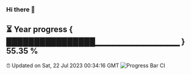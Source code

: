 ### Hi there 👋
⏳ Year progress { ████████████████▁▁▁▁▁▁▁▁▁▁▁▁▁▁ } 55.35 %
---
⏰ Updated on Sat, 22 Jul 2023 00:34:16 GMT
![Progress Bar CI](https://github.com/Moyi321/Moyi321/workflows/Progress%20Bar%20CI/badge.svg)
